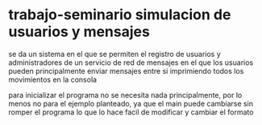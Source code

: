 # trabajo-seminario  simulacion de usuarios y mensajes

se da un sistema en el que se permiten el registro de usuarios y administradores de un servicio de red de mensajes
en el que los usuarios pueden principalmente enviar mensajes entre si imprimiendo todos los movimientos en la consola

para inicializar el programa no se necesita nada principalmente, por lo menos no para el ejemplo planteado, ya que el main
puede cambiarse sin romper el programa lo que lo hace facil de modificar y cambiar el formato

